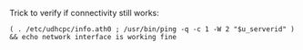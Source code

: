 


Trick to verify if connectivity still works:

    ( . /etc/udhcpc/info.ath0 ; /usr/bin/ping -q -c 1 -W 2 "$u_serverid" ) && echo network interface is working fine


